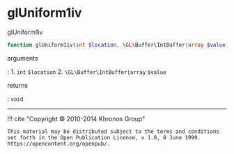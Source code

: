 # glUniform1iv
glUniform1iv

```php
function glUniform1iv(int $location, \GL\Buffer\IntBuffer|array $value) : void
```

arguments

:    1. `int` `$location` 
    2. `\GL\Buffer\IntBuffer|array` `$value` 

returns

:    `void` 

---
     

!!! cite "Copyright © 2010-2014 Khronos Group"

    This material may be distributed subject to the terms and conditions set forth in the Open Publication License, v 1.0, 8 June 1999. https://opencontent.org/openpub/.